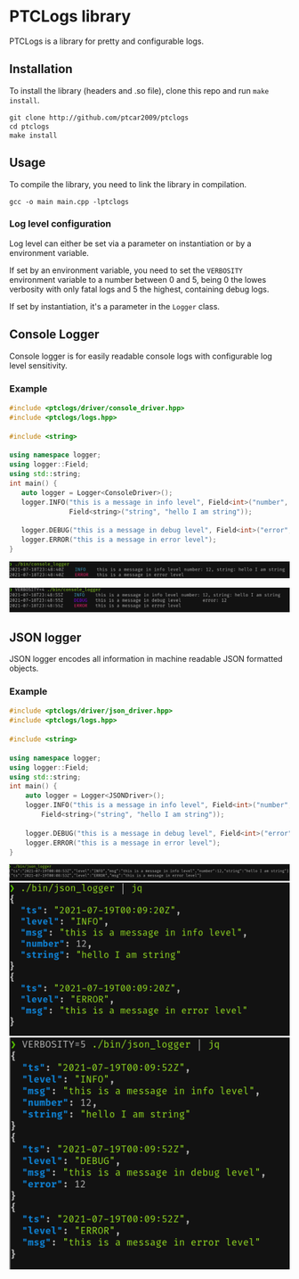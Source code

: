 # PTCLogs library

PTCLogs is a library for pretty and configurable logs.

## Installation
To install the library (headers and .so file), clone this repo and run `make install`.

```
git clone http://github.com/ptcar2009/ptclogs
cd ptclogs
make install
```
## Usage

To compile the library, you need to link the library in compilation.
```
gcc -o main main.cpp -lptclogs
```

### Log level configuration
Log level can either be set via a parameter on instantiation or by a environment variable.

If set by an environment variable, you need to set the `VERBOSITY` environment variable to a number between 0 and 5, being 0 the lowes verbosity with only fatal logs and 5 the highest, containing debug logs.

If set by instantiation, it's a parameter in the `Logger` class.

## Console Logger

Console logger is for easily readable console logs with configurable log level sensitivity.
### Example
```cpp
#include <ptclogs/driver/console_driver.hpp>
#include <ptclogs/logs.hpp>

#include <string>

using namespace logger;
using logger::Field;
using std::string;
int main() {
   auto logger = Logger<ConsoleDriver>();
   logger.INFO("this is a message in info level", Field<int>("number", 12),
               Field<string>("string", "hello I am string"));

   logger.DEBUG("this is a message in debug level", Field<int>("error", 12));
   logger.ERROR("this is a message in error level");
}

```
![info console](./img/console_logger_info.png)

![debug console](./img/console_logger_debug.png)


## JSON logger
JSON logger encodes all information in machine readable JSON formatted objects.
### Example

```cpp
#include <ptclogs/driver/json_driver.hpp>
#include <ptclogs/logs.hpp>

#include <string>

using namespace logger;
using logger::Field;
using std::string;
int main() {
    auto logger = Logger<JSONDriver>();
    logger.INFO("this is a message in info level", Field<int>("number", 12),
		Field<string>("string", "hello I am string"));

    logger.DEBUG("this is a message in debug level", Field<int>("error", 12));
    logger.ERROR("this is a message in error level");
}

```

![info json](./img/json_info.png)
![info json jq](./img/json_info_jq.png)
![debug json jq](./img/json_debug_jq.png)
